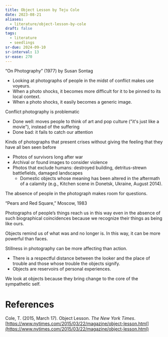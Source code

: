 ```yaml
---
title: Object Lesson by Teju Cole
date: 2023-08-21
aliases:
  - literature/object-lesson-by-cole
draft: false
tags:
  - literature
  - seedlings
sr-due: 2024-09-10
sr-interval: 13
sr-ease: 270
---
```

“On Photography” (1977) by Susan Sontag

- Looking at photographs of people in the midst of conflict makes use voyeurs.
- When a photo shocks, it becomes more difficult for it to be pinned to its local context.
- When a photo shocks, it easily becomes a generic image.

Conflict photography is problematic

- Done well: moves people to think of art and pop culture ("it's just like a movie"), instead of the suffering
- Done bad: it fails to catch our attention

Kinds of photographs that present crises without giving the feeling that they have all ben seen before

- Photos of survivors long after war
- Archival or found images to consider violence
- Photos that exclude humans: destroyed building, detritus-strewn battlefields, damaged landscapes
   - Domestic objects whose meaning has been altered in the aftermath of a calamity (e.g., Kitchen scene in Donetsk, Ukraine, August 2014).

The absence of people in the photograph makes room for questions.

“Pears and Red Square,” Moscow, 1983

Photographs of people’s things reach us in this way even in the absence of such biographical coincidences because we recognize their things as being like ours.

Objects remind us of what was and no longer is. In this way, it can be more powerful than faces.

Stillness in photography can be more affecting than action.

- There is a respectful distance between the looker and the place of trouble and those whose trouble the objects signify.
- Objects are reservoirs of personal experiences.

We look at objects because they bring change to the core of the sympathetic self.

# References

Cole, T. (2015, March 17). Object Lesson. *The New York Times*. [https://www.nytimes.com/2015/03/22/magazine/object-lesson.html](https://www.nytimes.com/2015/03/22/magazine/object-lesson.html)


